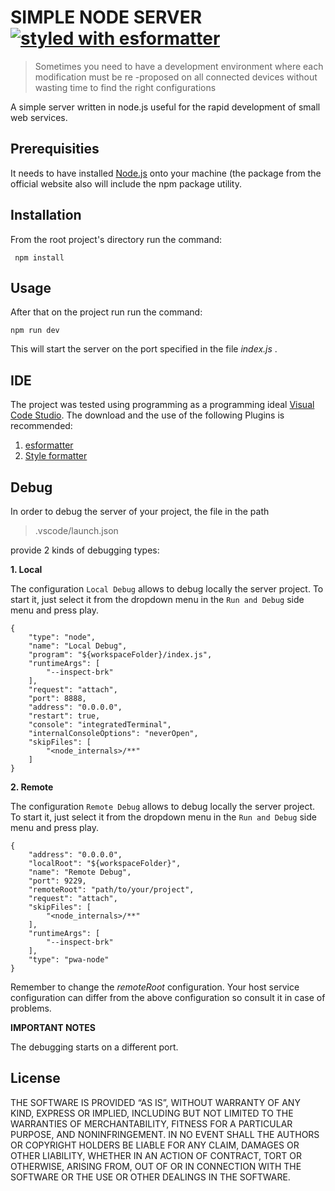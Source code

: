 # SIMPLE NODE SERVER [![styled with esformatter](https://img.shields.io/badge/styled_with-prettier-ff69b4.svg)](https://marketplace.visualstudio.com/items?itemName=howardzuo.vscode-esformatter)

> Sometimes you need to have a development environment where each modification must be re -proposed on all connected devices without wasting time to find the right configurations

A simple server written in node.js useful for the rapid development of small web services.

## Prerequisities

It needs to have installed [Node.js](https://nodejs.org/en) onto your machine
(the package from the official website also will include the npm package utility.

## Installation

From the root project's directory run the command:

```
 npm install
```

## Usage

After that on the project run run the command: 

```
npm run dev
```

This will start the server on the port specified in the file _index.js_ .

## IDE

The project was tested using programming as a programming ideal [Visual Code Studio](https://code.visualstudio.com/). The download and the use of the following Plugins is recommended:

1. [esformatter](https://marketplace.visualstudio.com/items?itemName=howardzuo.vscode-esformatter)
2. [Style formatter](https://marketplace.visualstudio.com/items?itemName=dweber019.vscode-style-formatter)

## Debug

In order to debug the server of your project, the file in the path 

> .vscode/launch.json

provide 2 kinds of debugging types: 

**1. Local**

The configuration `Local Debug` allows to debug locally the server project. To start it, just select it from the dropdown menu in the `Run and Debug` side menu and press play. 

```
{
    "type": "node",
    "name": "Local Debug",
    "program": "${workspaceFolder}/index.js",
    "runtimeArgs": [
        "--inspect-brk"
    ],
    "request": "attach",
    "port": 8888,
    "address": "0.0.0.0",
    "restart": true,
    "console": "integratedTerminal",
    "internalConsoleOptions": "neverOpen",
    "skipFiles": [
        "<node_internals>/**"
    ]
}
```

**2. Remote**

The configuration `Remote Debug` allows to debug locally the server project. To start it, just select it from the dropdown menu in the `Run and Debug` side menu and press play. 

```
{
    "address": "0.0.0.0",
    "localRoot": "${workspaceFolder}",
    "name": "Remote Debug",
    "port": 9229,
    "remoteRoot": "path/to/your/project",
    "request": "attach",
    "skipFiles": [
        "<node_internals>/**"
    ],
    "runtimeArgs": [
        "--inspect-brk"
    ],
    "type": "pwa-node"
}
```

Remember to change the _remoteRoot_ configuration. 
Your host service configuration can differ from the above configuration so consult it in case of problems.

**IMPORTANT NOTES** 

The debugging starts on a different port.

## License

THE SOFTWARE IS PROVIDED “AS IS”, WITHOUT WARRANTY OF ANY KIND, EXPRESS OR IMPLIED, INCLUDING BUT NOT LIMITED TO THE WARRANTIES OF MERCHANTABILITY, FITNESS FOR A PARTICULAR PURPOSE, AND NONINFRINGEMENT. IN NO EVENT SHALL THE AUTHORS OR COPYRIGHT HOLDERS BE LIABLE FOR ANY CLAIM, DAMAGES OR OTHER LIABILITY, WHETHER IN AN ACTION OF CONTRACT, TORT OR OTHERWISE, ARISING FROM, OUT OF OR IN CONNECTION WITH THE SOFTWARE OR THE USE OR OTHER DEALINGS IN THE SOFTWARE.